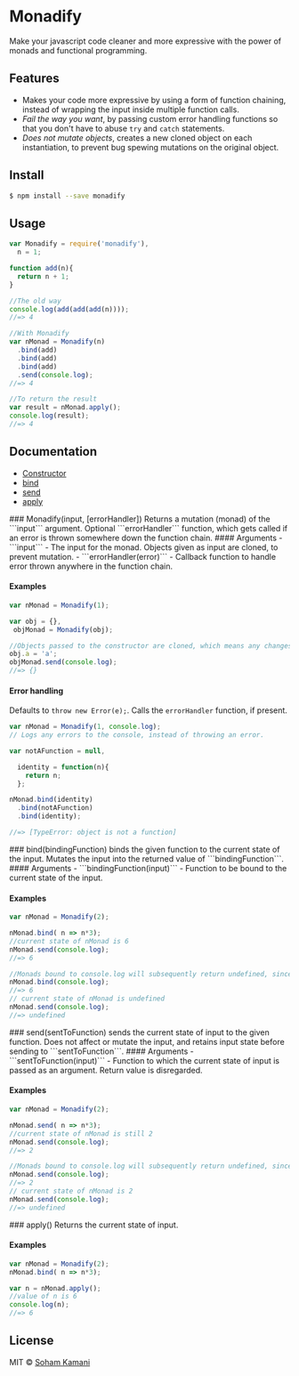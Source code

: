 # Monadify

Make your javascript code cleaner and more expressive with the power of monads and functional programming.

## Features
- Makes your code more expressive by using a form of function chaining, instead of wrapping the input inside multiple function calls.
- *Fail the way you want*, by passing custom error handling functions so that you don't have to abuse ```try``` and ```catch``` statements.
- *Does not mutate objects*, creates a new cloned object on each instantiation, to prevent bug spewing mutations on the original object.

## Install

```sh
$ npm install --save monadify
```

## Usage

```javascript
var Monadify = require('monadify'),
  n = 1;

function add(n){
  return n + 1;
}

//The old way
console.log(add(add(add(n))));
//=> 4

//With Monadify
var nMonad = Monadify(n)
  .bind(add)
  .bind(add)
  .bind(add)
  .send(console.log);
//=> 4

//To return the result
var result = nMonad.apply();
console.log(result);
//=> 4


```

## Documentation
- [Constructor](#constructor)
- [bind](#bind)
- [send](#send)
- [apply](#apply)

<a name="constructor"/>
### Monadify(input, [errorHandler])
Returns a mutation (monad) of the ```input``` argument. Optional ```errorHandler``` function, which gets called if an error is thrown somewhere down the function chain.
#### Arguments
- ```input``` - The input for the monad. Objects given as input are cloned, to prevent mutation.
- ```errorHandler(error)``` - Callback function to handle error thrown anywhere in the function chain.

#### Examples
```javascript
var nMonad = Monadify(1);

var obj = {},
 objMonad = Monadify(obj);

//Objects passed to the constructor are cloned, which means any changes applied to 'obj' are not passed on to objMonad.
obj.a = 'a';
objMonad.send(console.log);
//=> {}

```
#### Error handling
Defaults to ```throw new Error(e);```. Calls the ```errorHandler``` function, if present.
```js
var nMonad = Monadify(1, console.log);
// Logs any errors to the console, instead of throwing an error.

var notAFunction = null,

  identity = function(n){
    return n;
  };

nMonad.bind(identity)
  .bind(notAFunction)
  .bind(identity);

//=> [TypeError: object is not a function]

```
<a name="bind"/>
### bind(bindingFunction)
binds the given function to the current state of the input. Mutates the input into the returned value of ```bindingFunction```.
#### Arguments
- ```bindingFunction(input)``` - Function to be bound to the current state of the input.

#### Examples
```js
var nMonad = Monadify(2);

nMonad.bind( n => n*3);
//current state of nMonad is 6
nMonad.send(console.log);
//=> 6

//Monads bound to console.log will subsequently return undefined, since the console.log function has no return value
nMonad.bind(console.log);
//=> 6
// current state of nMonad is undefined
nMonad.send(console.log);
//=> undefined
```
<a name="send"/>
### send(sentToFunction)
sends the current state of input to the given function. Does not affect or mutate the input, and retains input state before sending to ```sentToFunction```.
#### Arguments
- ```sentToFunction(input)``` - Function to which the current state of input is passed as an argument. Return value is disregarded.

#### Examples
```js
var nMonad = Monadify(2);

nMonad.send( n => n*3);
//current state of nMonad is still 2
nMonad.send(console.log);
//=> 2

//Monads bound to console.log will subsequently return undefined, since the console.log function has no return value
nMonad.send(console.log);
//=> 2
// current state of nMonad is 2
nMonad.send(console.log);
//=> undefined
```

<a name="apply"/>
### apply()
Returns the current state of input.

#### Examples
```js
var nMonad = Monadify(2);
nMonad.bind( n => n*3);

var n = nMonad.apply();
//value of n is 6
console.log(n);
//=> 6
```

## License

MIT © [Soham Kamani](http://sohamkamani.com)
